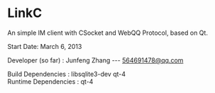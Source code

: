 
LinkC
=====
An simple IM client with CSocket and WebQQ Protocol, based on Qt.

Start Date: March 6, 2013

Developer (so far)    : Junfeng Zhang  --- <564691478@qq.com>        

Build Dependencies    : libsqlite3-dev qt-4      
Runtime Dependencies  : qt-4
